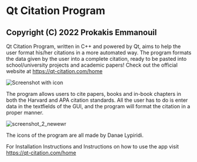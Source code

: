 # Qt Citation Program 
## Copyright (C) 2022 Prokakis Emmanouil

Qt Citation Program, written in C++ and powered by Qt, aims to help the user format his/her citations in a more automated way. The program formats the data given by the user into a complete citation, ready to be pasted into school/university projects and academic papers! Check out the official website at https://qt-citation.com/home

![Screenshot with icon](https://user-images.githubusercontent.com/89413115/148078384-a11c2436-a420-43cf-b063-d4c11b55f296.png)

The program allows users to cite papers, books and in-book chapters in both the Harvard and APA citation standards. All the user has to do is enter data in the textfields of the GUI, and the program will format the citation in a proper manner.

![screenshot_2_newewr](https://user-images.githubusercontent.com/89413115/141306958-e3f844c4-9c3b-4431-87f0-e440c22b9956.png)


The icons of the program are all made by Danae Lypiridi.

For Installation Instructions and Instructions on how to use the app visit https://qt-citation.com/home

